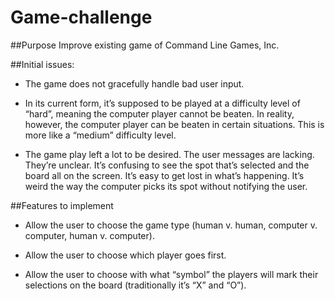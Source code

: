 # Game-challenge

##Purpose
Improve existing game of Command Line Games, Inc. 

##Initial issues:

- The game does not gracefully handle bad user input.

- In its current form, it’s supposed to be played at a difficulty level of “hard”, meaning the computerplayer cannot be beaten. In reality, however, the computer player can be beaten in certainsituations. This is more like a “medium” difficulty level.

- The game play left a lot to be desired. The user messages are lacking. They’re unclear. It’sconfusing to see the spot that’s selected and the board all on the screen. It’s easy to get lost in what’s happening. It’s weird the way the computer picks its spot without notifying the user.##Features to implement

- Allow the user to choose the game type (human v. human, computer v. computer, human v. computer).

- Allow the user to choose which player goes first.

- Allow the user to choose with what “symbol” the players will mark their selections on the board(traditionally it’s “X” and “O”).


